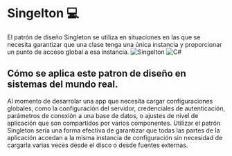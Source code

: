 # Singelton 💻 
El patrón de diseño Singleton se utiliza en situaciones en las que se
necesita garantizar que una clase tenga una única instancia y proporcionar
un punto de acceso global a esa instancia.
![Singelton](https://th.bing.com/th/id/R.26f731386bc52decc8f354906f0d0af2?rik=Tljpj8IxXXV1nQ&pid=ImgRaw&r=0)
![C#](https://img.shields.io/badge/c%23-%23239120.svg?style=for-the-badge&logo=c-sharp&logoColor=white) 
## Cómo se aplica este patron de diseño en sistemas del mundo real.
Al momento de desarrolar una app que necesita cargar configuraciones globales, 
como la configuración del servidor, credenciales de autenticación,
parámetros de conexión a una base de datos, o ajustes de nivel de aplicación que son compartidos por varios componentes.
Utilizar el patrón Singleton sería una forma efectiva de garantizar que todas las partes de la aplicación accedan
a la misma instancia de configuración sin necesidad de cargarla varias veces desde el disco o desde fuentes externas.
